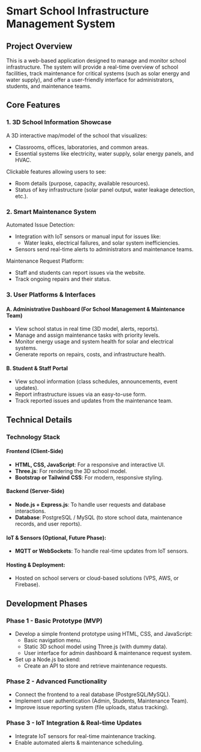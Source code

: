 # Smart School Infrastructure Management System

## Project Overview
This is a web-based application designed to manage and monitor school infrastructure. The system will provide a real-time overview of school facilities, track maintenance for critical systems (such as solar energy and water supply), and offer a user-friendly interface for administrators, students, and maintenance teams.

## Core Features
### 1. 3D School Information Showcase
A 3D interactive map/model of the school that visualizes:
- Classrooms, offices, laboratories, and common areas.
- Essential systems like electricity, water supply, solar energy panels, and HVAC.

Clickable features allowing users to see:
- Room details (purpose, capacity, available resources).
- Status of key infrastructure (solar panel output, water leakage detection, etc.).

### 2. Smart Maintenance System
Automated Issue Detection:
- Integration with IoT sensors or manual input for issues like:
    - Water leaks, electrical failures, and solar system inefficiencies.
- Sensors send real-time alerts to administrators and maintenance teams.

Maintenance Request Platform:
- Staff and students can report issues via the website.
- Track ongoing repairs and their status.

### 3. User Platforms & Interfaces
#### A. Administrative Dashboard (For School Management & Maintenance Team)
- View school status in real time (3D model, alerts, reports).
- Manage and assign maintenance tasks with priority levels.
- Monitor energy usage and system health for solar and electrical systems.
- Generate reports on repairs, costs, and infrastructure health.

#### B. Student & Staff Portal
- View school information (class schedules, announcements, event updates).
- Report infrastructure issues via an easy-to-use form.
- Track reported issues and updates from the maintenance team.

## Technical Details
### Technology Stack
#### Frontend (Client-Side)
- **HTML, CSS, JavaScript**: For a responsive and interactive UI.
- **Three.js**: For rendering the 3D school model.
- **Bootstrap or Tailwind CSS**: For modern, responsive styling.

#### Backend (Server-Side)
- **Node.js + Express.js**: To handle user requests and database interactions.
- **Database**: PostgreSQL / MySQL (to store school data, maintenance records, and user reports).

#### IoT & Sensors (Optional, Future Phase):
- **MQTT or WebSockets**: To handle real-time updates from IoT sensors.

#### Hosting & Deployment:
- Hosted on school servers or cloud-based solutions (VPS, AWS, or Firebase).

## Development Phases
### Phase 1 - Basic Prototype (MVP)
- Develop a simple frontend prototype using HTML, CSS, and JavaScript:
    - Basic navigation menu.
    - Static 3D school model using Three.js (with dummy data).
    - User interface for admin dashboard & maintenance request system.
- Set up a Node.js backend:
    - Create an API to store and retrieve maintenance requests.

### Phase 2 - Advanced Functionality
- Connect the frontend to a real database (PostgreSQL/MySQL).
- Implement user authentication (Admin, Students, Maintenance Team).
- Improve issue reporting system (file uploads, status tracking).

### Phase 3 - IoT Integration & Real-time Updates
- Integrate IoT sensors for real-time maintenance tracking.
- Enable automated alerts & maintenance scheduling.
